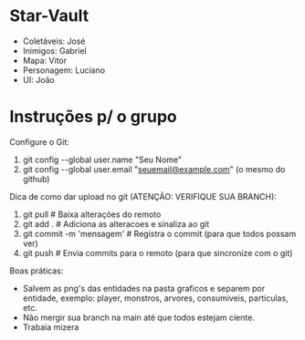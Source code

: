 # Star-Vault


- Coletáveis: José
- Inimigos: Gabriel
- Mapa: Vitor
- Personagem: Luciano
- UI: João


# Instruções p/ o grupo

Configure o Git:
1) git config --global user.name "Seu Nome"
2) git config --global user.email "seuemail@example.com" (o mesmo do github)

Dica de como dar upload no git (ATENÇÃO: VERIFIQUE SUA BRANCH):
1) git pull  # Baixa alterações do remoto
2) git add . # Adiciona as alteracoes e sinaliza ao git
3) git commit -m 'mensagem' # Registra o commit (para que todos possam ver)
4) git push # Envia commits para o remoto (para que sincronize com o git)

Boas práticas:
- Salvem as png's das entidades na pasta graficos e separem por entidade, exemplo: player, monstros, arvores, consumiveis, particulas, etc.
- Não mergir sua branch na main até que todos estejam ciente.
- Trabaia mizera

